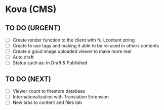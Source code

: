 # Kova (CMS)

## TO DO (URGENT)

- [ ] Create render function to the client with full_content string
- [ ] Create to use tags and making it able to be re-used in others contents
- [ ] Create a good image uploaded viewer to make more real
- [ ] Auto draft
- [ ] Status such as: In Draft & Published

## TO DO (NEXT)

- [ ] Viewer count to firestore database
- [ ] Internationalization with Translation Extension
- [ ] New tabs to content and files tab
